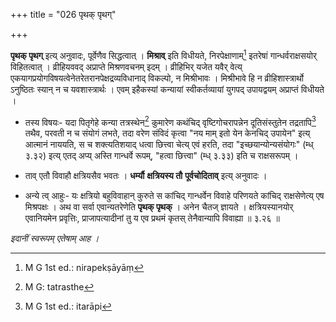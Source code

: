 +++
title = "026 पृथक् पृथग्"

+++


**पृथक् पृथग्** इत्य् अनुवादः, पूर्वेणैव सिद्धत्वात् । **मिश्राव्** इति विधीयते, निरपेक्षाणाम्[^८१] इतरेषां गान्धर्वराक्षसयोर् विहितत्वात् । व्रीहियववद् अप्राप्ते मिश्रणवचनम् इदम् । व्रीहिभिर् यजेत यवैर् वेत्य् एकयागप्रयोगविषयत्वेनेतरेतरानपेक्षद्रव्यविधानाद् विकल्पो, न मिश्रीभावः । मिश्रीभावे हि न व्रीहिशास्त्रार्थो ऽनुष्ठितः स्यान् न च यवशास्त्रार्थः । एवम् इहैकस्यां कन्यायां स्वीकर्तव्यायां युगपद् उपायद्वयम् अप्राप्तं विधीयते । 


[^८१]:
     M G 1st ed.: nirapekṣāyāṃ

- तस्य विषयः- यदा पितृगेहे कन्या तत्रस्थेन[^८२] कुमारेण कथंचिद् वृष्टिगोचरापन्नेन दूतिसंस्तुतेन तद्रतापि[^८३] तथैव, परवती न च संयोगं लभते, तदा वरेण संविदं कृत्वा "नय माम् इतो येन केनचिद् उपायेन" इत्य् आत्मानं नाययति, स च शक्त्यतिशयाद् धत्वा छित्त्वा चेत्य् एवं हरति, तदा "इच्छयान्योन्यसंयोगः" (म्ध् ३.३२) इत्य् एतद् अप्य् अस्ति गान्धर्वे रूपम्, "हत्वा छित्त्वा" (म्ध् ३.३३) इति च राक्षसरूपम् । 


[^८३]:
     M G 1st ed.: itarāpi


[^८२]:
     M G: tatrasthe

- ताव् एतौ विवाहौ क्षत्रियसैव भवतः । **धर्म्यौ** **क्षत्रियस्य तौ** **पूर्वचोदिताव्** इत्य् अनुवादः । 

- अन्ये त्व् आहुः- यः क्षत्रियो बहुविवाहान् कुरुते स कांचिद् गान्धर्वेन विवाहे परिणयते कांचिद् राक्षसेणेत्य् एष मिश्रपक्षः । अथ वा सर्वा एवान्यतरेणेति **पृथक् पृथक्** । अनेन चैतज् ज्ञायते । क्षत्रियस्यानयोर् एवानियमेन प्रवृत्तिः, प्राजापत्यादीनां तु य एव प्रथमं कृतस् तेनैवान्यापि विवाह्या ॥ ३.२६ ॥

_इदानीं स्वरूपम् एतेषाम् आह ।_